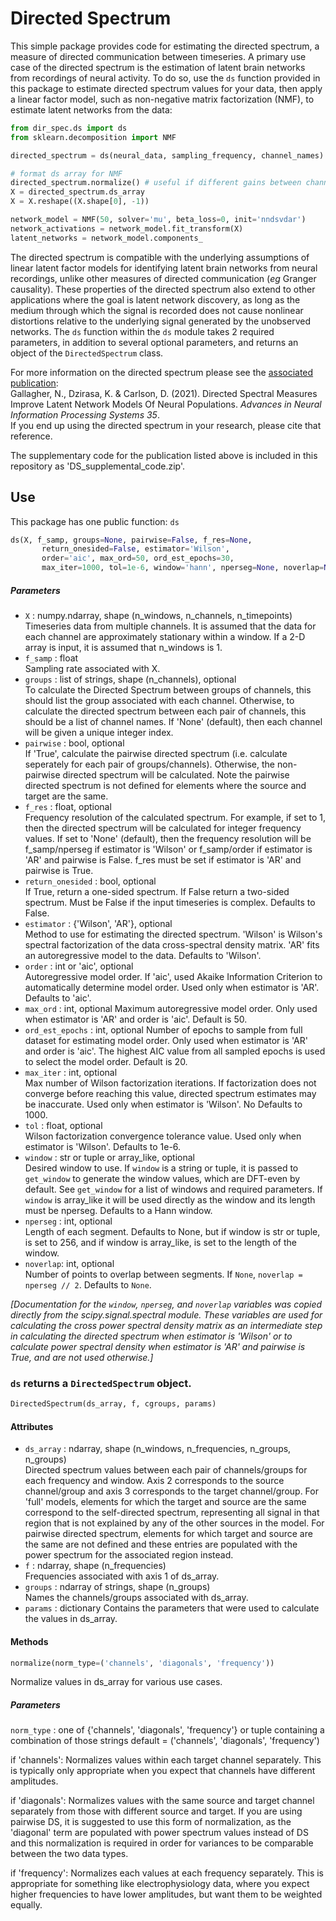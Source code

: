 # Directed Spectrum #
This simple package provides code for estimating the directed spectrum, a measure of directed communication between timeseries.
A primary use case of the directed spectrum is the estimation of latent brain networks from recordings of neural activity.
To do so, use the `ds` function provided in this package to estimate directed spectrum values for your data, then apply a linear factor model, such as non-negative matrix factorization (NMF), to estimate latent networks from the data: 
```python
from dir_spec.ds import ds
from sklearn.decomposition import NMF

directed_spectrum = ds(neural_data, sampling_frequency, channel_names)

# format ds array for NMF
directed_spectrum.normalize() # useful if different gains between channels
X = directed_spectrum.ds_array
X = X.reshape((X.shape[0], -1))

network_model = NMF(50, solver='mu', beta_loss=0, init='nndsvdar')
network_activations = network_model.fit_transform(X)
latent_networks = network_model.components_
```
The directed spectrum is compatible with the underlying assumptions of linear latent factor models for identifying latent brain networks from neural recordings, unlike other measures of directed communication (*eg* Granger causality).
These properties of the directed spectrum also extend to other applications where the goal is latent network discovery, as long as the medium through which the signal is recorded does not cause nonlinear distortions relative to the underlying signal generated by the unobserved networks.
The `ds` function within the `ds` module takes 2 required parameters, in addition to several optional parameters, and returns an object of the `DirectedSpectrum` class.

For more information on the directed spectrum please see the [associated publication](https://proceedings.neurips.cc/paper/2021/hash/3d36c07721a0a5a96436d6c536a132ec-Abstract.html):  
Gallagher, N., Dzirasa, K. & Carlson, D. (2021). Directed Spectral Measures Improve Latent Network Models Of Neural Populations. *Advances in Neural Information Processing Systems 35*.  
If you end up using the directed spectrum in your research, please cite that reference.

The supplementary code for the publication listed above is included in this repository as 'DS_supplemental_code.zip'.

## Use ##
This package has one public function: `ds`
```python
ds(X, f_samp, groups=None, pairwise=False, f_res=None,
       return_onesided=False, estimator='Wilson',
       order='aic', max_ord=50, ord_est_epochs=30,
       max_iter=1000, tol=1e-6, window='hann', nperseg=None, noverlap=None):
```
##### Parameters #####
* `X` : numpy.ndarray, shape (n_windows, n_channels, n_timepoints)  
        Timeseries data from multiple channels. It is assumed that the
        data for each channel are approximately stationary within a window.
        If a 2-D array is input, it is assumed that n_windows is 1.
* `f_samp` : float  
        Sampling rate associated with X.
* `groups` : list of strings, shape (n_channels), optional  
        To calculate the Directed Spectrum between groups of channels, this
        should list the group associated with each channel. Otherwise, to
        calculate the directed spectrum between each pair of channels, this
        should be a list of channel names. If 'None' (default), then each
        channel will be given a unique integer index.
* `pairwise` : bool, optional  
        If 'True', calculate the pairwise directed spectrum
        (i.e. calculate seperately for each pair of groups/channels).
        Otherwise, the non-pairwise directed spectrum will be calculated.
        Note the pairwise directed spectrum is not defined for elements
        where the source and target are the same.
* `f_res` : float, optional  
        Frequency resolution of the calculated spectrum. For example, if
        set to 1, then the directed spectrum will be calculated for
        integer frequency values. If set to 'None' (default), then
        the frequency resolution will be f_samp/nperseg if estimator is
        'Wilson' or f_samp/order if estimator is 'AR' and pairwise is
        False. f_res must be set if estimator is 'AR' and pairwise is
        True.
* `return_onesided` : bool, optional  
        If True, return a one-sided spectrum. If False return a
        two-sided spectrum. Must be False if the input timeseries is
        complex. Defaults to False.
* `estimator` : {'Wilson', 'AR'}, optional  
        Method to use for estimating the directed spectrum. 'Wilson' is
        Wilson's spectral factorization of the data cross-spectral
        density matrix. 'AR' fits an autoregressive model to the data.
        Defaults to 'Wilson'.
* `order` : int or 'aic', optional  
        Autoregressive model order. If 'aic', used Akaike Information
        Criterion to automatically determine model order. Used only when
        estimator is 'AR'. Defaults to 'aic'.
* `max_ord` : int, optional
        Maximum autoregressive model order. Only used when estimator is
        'AR' and order is 'aic'. Default is 50.
* `ord_est_epochs` : int, optional
        Number of epochs to sample from full dataset for estimating
        model order. Only used when estimator is 'AR' and order is
        'aic'. The highest AIC value from all sampled epochs is used
        to select the model order. Default is 20.
* `max_iter` : int, optional  
        Max number of Wilson factorization iterations. If factorization
        does not converge before reaching this value, directed spectrum
        estimates may be inaccurate. Used only when estimator is
        'Wilson'. No Defaults to 1000.
* `tol` : float, optional  
        Wilson factorization convergence tolerance value. Used only when
        estimator is 'Wilson'. Defaults to 1e-6.
* `window` : str or tuple or array_like, optional  
        Desired window to use. If `window` is a string or tuple, it is
        passed to `get_window` to generate the window values, which are
        DFT-even by default. See `get_window` for a list of windows and
        required parameters. If `window` is array_like it will be used
        directly as the window and its length must be nperseg. Defaults
        to a Hann window.
* `nperseg` : int, optional  
        Length of each segment. Defaults to None, but if window is str or
        tuple, is set to 256, and if window is array_like, is set to the
        length of the window.
* `noverlap`: int, optional  
        Number of points to overlap between segments. If `None`,
        ``noverlap = nperseg // 2``. Defaults to `None`.
 
 *[Documentation for the `window`, `nperseg`, and `noverlap` variables was
        copied directly from the scipy.signal.spectral module. These
        variables are used for calculating the cross power spectral density
        matrix as an intermediate step in calculating the directed spectrum 
        when estimator is 'Wilson' or to calculate power spectral density
        when estimator is 'AR' and pairwise is True, and are not used
        otherwise.]*


### `ds` returns a `DirectedSpectrum` object. ###
```python
DirectedSpectrum(ds_array, f, cgroups, params)
```
#### Attributes ####
* `ds_array` : ndarray, shape (n_windows, n_frequencies, n_groups, n_groups)  
        Directed spectrum values between each pair of channels/groups 
        for each frequency and window. Axis 2 corresponds to the source 
        channel/group and axis 3 corresponds to the target 
        channel/group. For 'full' models, elements for which the target 
        and source are the same correspond to the self-directed 
        spectrum, representing all signal in that region that is not 
        explained by any of the other sources in the model. For pairwise 
        directed spectrum, elements for which target and source are the 
        same are not defined and these entries are populated with the 
        power spectrum for the associated region instead.
* `f` : ndarray, shape (n_frequencies)  
        Frequencies associated with axis 1 of ds_array.
* `groups` : ndarray of strings, shape (n_groups)  
        Names the channels/groups associated with ds_array.
* `params` : dictionary
        Contains the parameters that were used to calculate the values in
        ds_array.

#### Methods ####
```python
normalize(norm_type=('channels', 'diagonals', 'frequency'))
```
Normalize values in ds_array for various use cases.

##### Parameters #####

`norm_type` : one of {'channels', 'diagonals', 'frequency'} or tuple
                containing a combination of those strings
                default = ('channels', 'diagonals', 'frequency')
        
if 'channels':
        Normalizes values within each target channel separately.
        This is typically only appropriate when you expect that
        channels have different amplitudes.

if 'diagonals': 
        Normalizes values with the same source and target channel
        separately from those with different source and target. If
        you are using pairwise DS, it is suggested to use this
        form of normalization, as the 'diagonal' term are
        populated with power spectrum values instead of DS and
        this normalization is required in order for variances to
        be comparable between the two data types.

if 'frequency':
        Normalizes each values at each frequency separately. This
        is appropriate for something like electrophysiology data,
        where you expect higher frequencies to have lower
        amplitudes, but want them to be weighted equally.
